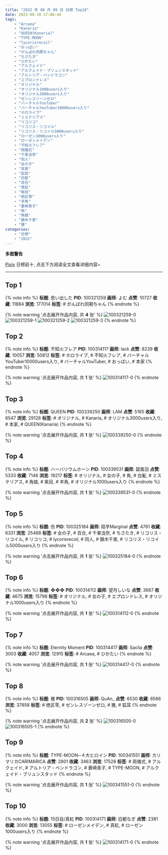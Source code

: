 ```yaml
---
title: "2022 年 08 月 09 日 日榜 Top10"
date: 2022-08-10 17:06:44
tags:
    - "Arcaea"
    - "Kanaria"
    - "QUEEN(Kanaria)"
    - "TYPE-MOON"
    - "lycorisrecoil"
    - "おっぱい"
    - "がんばれ同期ちゃん"
    - "ちさたき"
    - "ひかたい"
    - "アルクェイド"
    - "アルクェイド・ブリュンスタッド"
    - "アルトリア・ペンドラゴン"
    - "エプロンドレス"
    - "オリジナル"
    - "オリジナル1000users入り"
    - "オリジナル3000users入り"
    - "ゼンレスゾーンゼロ"
    - "バーチャルYouTuber"
    - "バーチャルYouTuber10000users入り"
    - "ホロライブ"
    - "ミステリアス"
    - "リコリコ"
    - "リコリス・リコイル"
    - "リコリス・リコイル5000users入り"
    - "ローゼン1000users入り"
    - "ローゼンメイデン"
    - "不知火フレア"
    - "両儀式"
    - "千束泷奈"
    - "同人"
    - "女の子"
    - "本家"
    - "狐耳"
    - "白髪"
    - "百合"
    - "真紅"
    - "紫目"
    - "绝区零"
    - "羊角"
    - "蒼崎青子"
    - "角"
    - "角娘"
    - "錦木千束"
    - "雅"
categories:
    - "日榜"
    - "2022"
---
```


<i class="fa fa-triangle-exclamation"></i>**多图警告**<i class="fa fa-triangle-exclamation"></i>

[Pixiv](https://www.pixiv.net/) 日榜前十, 点击下方阅读全文查看详细内容~

<!-- more -->

---

## Top 1

{% note info %}
**标题**: 思い出した
**PID**: 100321259 **画师**: よむ
**点赞**: 10727 **收藏**: 11884 **浏览**: 177014
**标签**: # がんばれ同期ちゃん
{% endnote %}

{% note warning '点击展开作品内容, 共 **4** 张' %}
![100321259-0](https://i.pixiv.re/img-original/img/2022/08/08/08/04/57/100321259_p0.png)
![100321259-1](https://i.pixiv.re/img-original/img/2022/08/08/08/04/57/100321259_p1.png)
![100321259-2](https://i.pixiv.re/img-original/img/2022/08/08/08/04/57/100321259_p2.png)
![100321259-3](https://i.pixiv.re/img-original/img/2022/08/08/08/04/57/100321259_p3.png)
{% endnote %}

## Top 2

{% note info %}
**标题**: 不知火フレア
**PID**: 100314117 **画师**: lack
**点赞**: 8239 **收藏**: 10057 **浏览**: 50812
**标签**: # ホロライブ, # 不知火フレア, # バーチャルYouTuber10000users入り, # バーチャルYouTuber, # おっぱい, # 本家
{% endnote %}

{% note warning '点击展开作品内容, 共 **1** 张' %}
![100314117-0](https://i.pixiv.re/img-original/img/2022/08/08/00/00/16/100314117_p0.png)
{% endnote %}

## Top 3

{% note info %}
**标题**: QUEEN
**PID**: 100339250 **画师**: LAM
**点赞**: 5165 **收藏**: 6547 **浏览**: 29128
**标签**: # オリジナル, # Kanaria, # オリジナル3000users入り, # 本家, # QUEEN(Kanaria)
{% endnote %}

{% note warning '点击展开作品内容, 共 **1** 张' %}
![100339250-0](https://i.pixiv.re/img-original/img/2022/08/09/00/00/06/100339250_p0.png)
{% endnote %}

## Top 4

{% note info %}
**标题**: ハーバリウムホーン
**PID**: 100339531 **画师**: 碧風羽
**点赞**: 5333 **收藏**: 7146 **浏览**: 19217
**标签**: # オリジナル, # 女の子, # 角, # 白髪, # ミステリアス, # 角娘, # 紫目, # 羊角, # オリジナル1000users入り
{% endnote %}

{% note warning '点击展开作品内容, 共 **1** 张' %}
![100339531-0](https://i.pixiv.re/img-original/img/2022/08/09/00/02/42/100339531_p0.jpg)
{% endnote %}

## Top 5

{% note info %}
**标题**: 伤
**PID**: 100325184 **画师**: 陌芋Marginal
**点赞**: 4761 **收藏**: 6331 **浏览**: 25488
**标签**: # 女の子, # 百合, # 千束泷奈, # ちさたき, # リコリス・リコイル, # リコリコ, # lycorisrecoil, # 同人, # 錦木千束, # リコリス・リコイル5000users入り
{% endnote %}

{% note warning '点击展开作品内容, 共 **1** 张' %}
![100325184-0](https://i.pixiv.re/img-original/img/2022/08/08/13/25/00/100325184_p0.jpg)
{% endnote %}

## Top 6

{% note info %}
**标题**: ❖❖❖
**PID**: 100314112 **画师**: 望月しいな
**点赞**: 3667 **收藏**: 4675 **浏览**: 15798
**标签**: # オリジナル, # 女の子, # エプロンドレス, # オリジナル1000users入り
{% endnote %}

{% note warning '点击展开作品内容, 共 **1** 张' %}
![100314112-0](https://i.pixiv.re/img-original/img/2022/08/08/00/00/15/100314112_p0.jpg)
{% endnote %}

## Top 7

{% note info %}
**标题**: Eternity Moment
**PID**: 100314417 **画师**: Saclia
**点赞**: 3003 **收藏**: 4057 **浏览**: 12915
**标签**: # Arcaea, # ひかたい
{% endnote %}

{% note warning '点击展开作品内容, 共 **1** 张' %}
![100314417-0](https://i.pixiv.re/img-original/img/2022/08/08/00/02/46/100314417_p0.jpg)
{% endnote %}

## Top 8

{% note info %}
**标题**: 雅
**PID**: 100316505 **画师**: QuAn_
**点赞**: 6530 **收藏**: 8586 **浏览**: 37858
**标签**: # 绝区零, # ゼンレスゾーンゼロ, # 雅, # 狐耳
{% endnote %}

{% note warning '点击展开作品内容, 共 **2** 张' %}
![100316505-0](https://i.pixiv.re/img-original/img/2022/08/08/01/04/45/100316505_p0.jpg)
![100316505-1](https://i.pixiv.re/img-original/img/2022/08/08/01/04/45/100316505_p1.jpg)
{% endnote %}

## Top 9

{% note info %}
**标题**: TYPE-MOON─４大ヒロイン
**PID**: 100341551 **画师**: カリマリカCARIMARICA
**点赞**: 2801 **收藏**: 3463 **浏览**: 17528
**标签**: # 両儀式, # アルクェイド, # アルトリア・ペンドラゴン, # 蒼崎青子, # TYPE-MOON, # アルクェイド・ブリュンスタッド
{% endnote %}

{% note warning '点击展开作品内容, 共 **1** 张' %}
![100341551-0](https://i.pixiv.re/img-original/img/2022/08/09/01/24/00/100341551_p0.png)
{% endnote %}

## Top 10

{% note info %}
**标题**: 15日目/真紅
**PID**: 100314171 **画师**: 旧都なぎ
**点赞**: 2381 **收藏**: 3000 **浏览**: 13055
**标签**: # ローゼンメイデン, # 真紅, # ローゼン1000users入り
{% endnote %}

{% note warning '点击展开作品内容, 共 **1** 张' %}
![100314171-0](https://i.pixiv.re/img-original/img/2022/08/08/00/00/23/100314171_p0.jpg)
{% endnote %}
